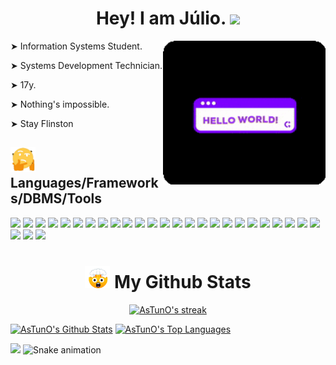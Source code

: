 <h1 align="center"> Hey! I am Júlio. <img src="https://raw.githubusercontent.com/iampavangandhi/iampavangandhi/master/gifs/Hi.gif" width="30px"> </h1>

<div> 
<img align="right" src="https://github.com/AsTunO/AsTunO/blob/main/GitGif/HelloGif.gif" width="260px">
  
  <p> ➤  Information Systems Student. </p>
  <p> ➤  Systems Development Technician. </p>     
  <p> ➤  17y. </p>    
  <p> ➤  Nothing's impossible. </p>     
  <p> ➤  Stay Flinston </p>    
  
</div>

<h2> <img src="https://github.com/AsTunO/AsTunO/blob/main/GitGif/giphy-unscreen.gif" width="40px">  Languages/Frameworks/DBMS/Tools </h2>

<div>
  <p>
    <img height="25em" src="https://img.shields.io/badge/Java-ED8B00?style=for-the-badge&logo=java&logoColor=white"/>
    <img height="25em" src="https://img.shields.io/badge/Python-3776AB?style=for-the-badge&logo=python&logoColor=white"/>
    <img height="25em" src="https://img.shields.io/badge/JavaScript-F7DF1E?style=for-the-badge&logo=javascript&logoColor=black"/>
    <img height="25em" src="https://img.shields.io/badge/HTML5-E34F26?style=for-the-badge&logo=html5&logoColor=white"/>
    <img height="25em" src="https://img.shields.io/badge/CSS3-1572B6?style=for-the-badge&logo=css3&logoColor=white"/>
    <img height="25m" src="https://img.shields.io/badge/TypeScript-007ACC?style=for-the-badge&logo=typescript&logoColor=white"/>
    <img height="25m" src="https://img.shields.io/badge/Spring-6DB33F?style=for-the-badge&logo=spring&logoColor=white"/>
    <img height="25m" src="https://img.shields.io/badge/Expo-1B1F23?style=for-the-badge&logo=expo&logoColor=white"/>
    <img height="25m" src="https://img.shields.io/badge/Bootstrap-563D7C?style=for-the-badge&logo=bootstrap&logoColor=white"/>
    <img height="25m" src="https://img.shields.io/badge/jQuery-0769AD?style=for-the-badge&logo=jquery&logoColor=white"/>
    <img height="25m" src="https://img.shields.io/badge/React_Native-20232A?style=for-the-badge&logo=react&logoColor=61DAFB"/>
    <img height="25m" src="https://img.shields.io/badge/Node.js-339933?style=for-the-badge&logo=nodedotjs&logoColor=white"/>
    <img height="25m" src="https://img.shields.io/badge/npm-CB3837?style=for-the-badge&logo=npm&logoColor=white"/>
    <img height="25m" src="https://img.shields.io/badge/React-20232A?style=for-the-badge&logo=react&logoColor=61DAFB"/>
    <img height="25m" src="https://img.shields.io/badge/next.js-000000?style=for-the-badge&logo=nextdotjs&logoColor=white"/>
    <img height="25m" src="https://img.shields.io/badge/Material--UI-0081CB?style=for-the-badge&logo=material-ui&logoColor=white"/>
    <img height="25m" src="https://img.shields.io/badge/-materialize--css-ff69b4?style=for-the-badge&logo=materialize--css&logoColor=white"/>
    <img height="25m" src="https://img.shields.io/badge/apache_maven-C71A36?style=for-the-badge&logo=apachemaven&logoColor=white"/>
    <img height="25m" src="https://img.shields.io/badge/Qt-41CD52?style=for-the-badge&logo=qt&logoColor=white"/>
    <img height="25m" src="https://img.shields.io/badge/styled--components-DB7093?style=for-the-badge&logo=styled-components&logoColor=white"/>
    <img height="25m" src="https://img.shields.io/badge/Yarn-2C8EBB?style=for-the-badge&logo=yarn&logoColor=white"/>
    <img height="25m" src="https://img.shields.io/badge/MySQL-00000F?style=for-the-badge&logo=mysql&logoColor=white"/>
    <img height="25m" src="https://img.shields.io/badge/PostgreSQL-316192?style=for-the-badge&logo=postgresql&logoColor=white"/>
    <img height="25m" src="https://img.shields.io/badge/Microsoft_SQL_Server-CC2927?style=for-the-badge&logo=microsoft-sql-server&logoColor=white"/>
    <img height="25m" src="https://img.shields.io/badge/Git-F05032?style=for-the-badge&logo=git&logoColor=white"/>
    <img height="25m" src="https://img.shields.io/badge/Postman-FF6C37?style=for-the-badge&logo=Postman&logoColor=white"/>
    <img height="25m" src="https://img.shields.io/badge/Insomnia-5849be?style=for-the-badge&logo=Insomnia&logoColor=white"/>
    <img height="25m" src="https://img.shields.io/badge/Figma-F24E1E?style=for-the-badge&logo=figma&logoColor=white"/>
  </p>
</div>

<h1 align="center" > <img src="https://github.com/AsTunO/AsTunO/blob/main/GitGif/emoji.gif" width="40px"> My Github Stats </h1>

<div>
  <p align="center">
      <a href="https://github.com/AsTunO/github-readme-streak-stats">
          <img title="🔥 Get streak stats for your profile at git.io/streak-stats" alt="AsTunO's streak" src="https://github-readme-streak-stats.herokuapp.com/?user=AsTunO&theme=midnight-purple&hide_border=true&stroke=0000&background=0D1117"/>
      </a>
  </p>
</div>

<div>
  <p>
    <a href="https://github.com/AsTunO/github-readme-stats"><img alt="AsTunO's Github Stats" src="https://github-readme-stats.vercel.app/api?username=AsTunO&show_icons=true&count_private=true&theme=midnight-purple&hide_border=true&bg_color=0D1117" /></a>
    <a href="https://github.com/AsTunO/github-readme-stats"><img alt="AsTunO's Top Languages" src="https://github-readme-stats.vercel.app/api/top-langs/?username=AsTunO&langs_count=8&count_private=true&layout=compact&theme=midnight-purple&hide_border=true&bg_color=0D1117" /></a>
  </p>
</div>

<a href="https://github.com/404"><img src="https://user-images.githubusercontent.com/73097560/115834477-dbab4500-a447-11eb-908a-139a6edaec5c.gif"></a>
![Snake animation](https://github.com/AsTunO/AsTunO/blob/output/github-contribution-grid-snake.svg)

